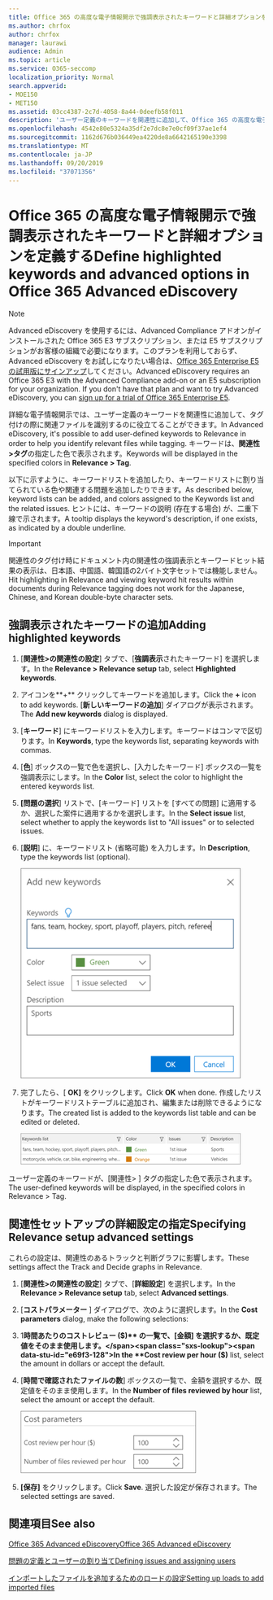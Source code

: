 ```yaml
---
title: Office 365 の高度な電子情報開示で強調表示されたキーワードと詳細オプションを定義する
ms.author: chrfox
author: chrfox
manager: laurawi
audience: Admin
ms.topic: article
ms.service: O365-seccomp
localization_priority: Normal
search.appverid:
- MOE150
- MET150
ms.assetid: 03cc4387-2c7d-4058-8a44-0deefb58f011
description: 'ユーザー定義のキーワードを関連性に追加して、Office 365 の高度な電子情報開示でのタグ付けとコストパラメータを指定する際に関連ファイルを特定する方法について説明します。  '
ms.openlocfilehash: 4542e80e5324a35df2e7dc8e7e0cf09f37ae1ef4
ms.sourcegitcommit: 1162d676b036449ea4220de8a6642165190e3398
ms.translationtype: MT
ms.contentlocale: ja-JP
ms.lasthandoff: 09/20/2019
ms.locfileid: "37071356"
---
```

# <a name="define-highlighted-keywords-and-advanced-options-in-office-365-advanced-ediscovery"></a><span data-ttu-id="e69f3-103">Office 365 の高度な電子情報開示で強調表示されたキーワードと詳細オプションを定義する</span><span class="sxs-lookup"><span data-stu-id="e69f3-103">Define highlighted keywords and advanced options in Office 365 Advanced eDiscovery</span></span>

> [!NOTE]
> <span data-ttu-id="e69f3-p101">Advanced eDiscovery を使用するには、Advanced Compliance アドオンがインストールされた Office 365 E3 サブスクリプション、または E5 サブスクリプションがお客様の組織で必要になります。このプランを利用しておらず、Advanced eDiscovery をお試しになりたい場合は、[Office 365 Enterprise E5 の試用版にサインアップ](https://go.microsoft.com/fwlink/p/?LinkID=698279)してください。</span><span class="sxs-lookup"><span data-stu-id="e69f3-p101">Advanced eDiscovery requires an Office 365 E3 with the Advanced Compliance add-on or an E5 subscription for your organization. If you don't have that plan and want to try Advanced eDiscovery, you can [sign up for a trial of Office 365 Enterprise E5](https://go.microsoft.com/fwlink/p/?LinkID=698279).</span></span> 
  
<span data-ttu-id="e69f3-106">詳細な電子情報開示では、ユーザー定義のキーワードを関連性に追加して、タグ付けの際に関連ファイルを識別するのに役立てることができます。</span><span class="sxs-lookup"><span data-stu-id="e69f3-106">In Advanced eDiscovery, it's possible to add user-defined keywords to Relevance in order to help you identify relevant files while tagging.</span></span> <span data-ttu-id="e69f3-107">キーワードは、**関連性\>タグ**の指定した色で表示されます。</span><span class="sxs-lookup"><span data-stu-id="e69f3-107">Keywords will be displayed in the specified colors in **Relevance \> Tag**.</span></span> 
  
<span data-ttu-id="e69f3-108">以下に示すように、キーワードリストを追加したり、キーワードリストに割り当てられている色や関連する問題を追加したりできます。</span><span class="sxs-lookup"><span data-stu-id="e69f3-108">As described below, keyword lists can be added, and colors assigned to the Keywords list and the related issues.</span></span> <span data-ttu-id="e69f3-109">ヒントには、キーワードの説明 (存在する場合) が、二重下線で示されます。</span><span class="sxs-lookup"><span data-stu-id="e69f3-109">A tooltip displays the keyword's description, if one exists, as indicated by a double underline.</span></span>
  
> [!IMPORTANT]
> <span data-ttu-id="e69f3-110">関連性のタグ付け時にドキュメント内の関連性の強調表示とキーワードヒット結果の表示は、日本語、中国語、韓国語の2バイト文字セットでは機能しません。</span><span class="sxs-lookup"><span data-stu-id="e69f3-110">Hit highlighting in Relevance and viewing keyword hit results within documents during Relevance tagging does not work for the Japanese, Chinese, and Korean double-byte character sets.</span></span> 
  
## <a name="adding-highlighted-keywords"></a><span data-ttu-id="e69f3-111">強調表示されたキーワードの追加</span><span class="sxs-lookup"><span data-stu-id="e69f3-111">Adding highlighted keywords</span></span>

1. <span data-ttu-id="e69f3-112">[**関連性\>の関連性の設定**] タブで、[**強調表示**されたキーワード] を選択します。</span><span class="sxs-lookup"><span data-stu-id="e69f3-112">In the **Relevance \> Relevance setup** tab, select **Highlighted keywords**.</span></span>
    
2. <span data-ttu-id="e69f3-113">アイコンを**+** クリックしてキーワードを追加します。</span><span class="sxs-lookup"><span data-stu-id="e69f3-113">Click the **+** icon to add keywords.</span></span> <span data-ttu-id="e69f3-114">[**新しいキーワードの追加**] ダイアログが表示されます。</span><span class="sxs-lookup"><span data-stu-id="e69f3-114">The **Add new keywords** dialog is displayed.</span></span> 
    
3. <span data-ttu-id="e69f3-115">[**キーワード**] にキーワードリストを入力します。キーワードはコンマで区切ります。</span><span class="sxs-lookup"><span data-stu-id="e69f3-115">In **Keywords**, type the keywords list, separating keywords with commas.</span></span> 
    
4. <span data-ttu-id="e69f3-116">[**色**] ボックスの一覧で色を選択し、[入力したキーワード] ボックスの一覧を強調表示にします。</span><span class="sxs-lookup"><span data-stu-id="e69f3-116">In the **Color** list, select the color to highlight the entered keywords list.</span></span> 
    
5. <span data-ttu-id="e69f3-117">**[問題の選択**] リストで、[キーワード] リストを [すべての問題] に適用するか、選択した案件に適用するかを選択します。</span><span class="sxs-lookup"><span data-stu-id="e69f3-117">In the **Select issue** list, select whether to apply the keywords list to "All issues" or to selected issues.</span></span> 
    
6. <span data-ttu-id="e69f3-118">[**説明**] に、キーワードリスト (省略可能) を入力します。</span><span class="sxs-lookup"><span data-stu-id="e69f3-118">In **Description**, type the keywords list (optional).</span></span>
    
    ![新しいキーワードの追加](media/1683a71f-0875-48fc-b4ef-01f3b0e8e8e9.png)
  
7. <span data-ttu-id="e69f3-120">完了したら、[ **OK]** をクリックします。</span><span class="sxs-lookup"><span data-stu-id="e69f3-120">Click **OK** when done.</span></span> <span data-ttu-id="e69f3-121">作成したリストがキーワードリストテーブルに追加され、編集または削除できるようになります。</span><span class="sxs-lookup"><span data-stu-id="e69f3-121">The created list is added to the keywords list table and can be edited or deleted.</span></span> 
    
    ![関連性の設定のキーワードの一覧](media/a05d5ec0-8bde-470d-97e2-456b169281d6.png)
  
<span data-ttu-id="e69f3-123">ユーザー定義のキーワードが、[関連性\> ] タグの指定した色で表示されます。</span><span class="sxs-lookup"><span data-stu-id="e69f3-123">The user-defined keywords will be displayed, in the specified colors in Relevance \> Tag.</span></span> 
  
## <a name="specifying-relevance-setup-advanced-settings"></a><span data-ttu-id="e69f3-124">関連性セットアップの詳細設定の指定</span><span class="sxs-lookup"><span data-stu-id="e69f3-124">Specifying Relevance setup advanced settings</span></span>

<span data-ttu-id="e69f3-125">これらの設定は、関連性のあるトラックと判断グラフに影響します。</span><span class="sxs-lookup"><span data-stu-id="e69f3-125">These settings affect the Track and Decide graphs in Relevance.</span></span>
  
1. <span data-ttu-id="e69f3-126">[**関連性\>の関連性の設定**] タブで、[**詳細設定**] を選択します。</span><span class="sxs-lookup"><span data-stu-id="e69f3-126">In the **Relevance \> Relevance setup** tab, select **Advanced settings**.</span></span>
    
2. <span data-ttu-id="e69f3-127">[**コストパラメーター** ] ダイアログで、次のように選択します。</span><span class="sxs-lookup"><span data-stu-id="e69f3-127">In the **Cost parameters** dialog, make the following selections:</span></span> 
    
1. <span data-ttu-id="e69f3-128">1**時間あたりのコストレビュー ($)** の一覧で、[金額] を選択するか、既定値をそのまま使用します。</span><span class="sxs-lookup"><span data-stu-id="e69f3-128">In the **Cost review per hour ($)** list, select the amount in dollars or accept the default.</span></span> 
    
2. <span data-ttu-id="e69f3-129">[**時間で確認されたファイルの数**] ボックスの一覧で、金額を選択するか、既定値をそのまま使用します。</span><span class="sxs-lookup"><span data-stu-id="e69f3-129">In the **Number of files reviewed by hour** list, select the amount or accept the default.</span></span> 
    
    ![関連性の設定のコストのパラメーター](media/bab7b5b7-6297-4e7c-b0a6-ba5aa8b21787.png)
  
3. <span data-ttu-id="e69f3-131">**[保存]** をクリックします。</span><span class="sxs-lookup"><span data-stu-id="e69f3-131">Click **Save**.</span></span> <span data-ttu-id="e69f3-132">選択した設定が保存されます。</span><span class="sxs-lookup"><span data-stu-id="e69f3-132">The selected settings are saved.</span></span>
    
## <a name="see-also"></a><span data-ttu-id="e69f3-133">関連項目</span><span class="sxs-lookup"><span data-stu-id="e69f3-133">See also</span></span>

[<span data-ttu-id="e69f3-134">Office 365 Advanced eDiscovery</span><span class="sxs-lookup"><span data-stu-id="e69f3-134">Office 365 Advanced eDiscovery</span></span>](office-365-advanced-ediscovery.md)
  
[<span data-ttu-id="e69f3-135">問題の定義とユーザーの割り当て</span><span class="sxs-lookup"><span data-stu-id="e69f3-135">Defining issues and assigning users</span></span>](define-issues-and-assign-users.md)
  
[<span data-ttu-id="e69f3-136">インポートしたファイルを追加するためのロードの設定</span><span class="sxs-lookup"><span data-stu-id="e69f3-136">Setting up loads to add imported files</span></span>](set-up-loads-to-add-imported-files.md)

